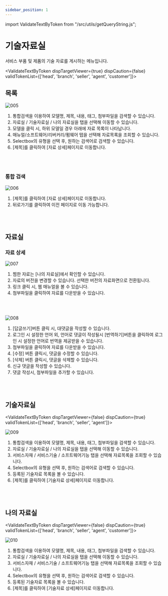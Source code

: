 ```yaml
---
sidebar_position: 1
---
```


import ValidateTextByToken from "/src/utils/getQueryString.js";

# 기술자료실

서비스 부품 및 제품의 기술 자료를 게시하는 메뉴입니다.

<ValidateTextByToken dispTargetViewer={true} dispCaution={false} validTokenList={['head', 'branch', 'seller', 'agent', 'customer']}>

## 목록
![005](./img/005.png)

1. 통합검색을 이용하여 모델명, 제목, 내용, 태그, 첨부파일을 검색할 수 있습니다.
1. 자료실 / 기술자료실 / 나의 자료실을 탭을 선택해 이동할 수 있습니다.
1. 모델을 클릭 시, 하위 모델일 경우 아래에 자료 목록이 나타납니다.
1. 매뉴얼/소프트웨어/리버커리/펌웨어 탭을 선택해 자료목록을 조회할 수 있습니다.
1. Selectbox의 유형을 선택 후, 원하는 검색어로 검색할 수 있습니다.
1. [제목]를 클릭하여 [자료 상세]페이지로 이동합니다.
<br/>
<br/>

### 통합 검색
![006](./img/006.png)
1. [제목]를 클릭하여 [자료 상세]페이지로 이동합니다.
1. 뒤로가기를 클릭하여 이전 페이지로 이동 가능합니다.
<br/>
<br/>

## 자료실
### 자료 상세

![007](./img/007.png)

1. 찜한 자료는 [나의 자료실]에서 확인할 수 있습니다.
1. 자료의 버전을 변경할 수 있습니다. 선택한 버전의 자료화면으로 전환됩니다.
1. 링크 클릭 시, 웹 매뉴얼을 볼 수 있습니다.
1. 첨부파일을 클릭하여 자료를 다운받을 수 있습니다.
<br/>
<br/>

![008](./img/008.png)

1. [답글쓰기]버튼 클릭 시, 대댓글을 작성할 수 있습니다. 
1. 로그인 시 설정한 언어 외, 언어로 댓글이 작성될시 [번역하기]버튼을 클릭하여 로그인 시 설정한 언어로 번역을 제공받을 수 있습니다.
1. 첨부파일을 클릭하여 자료를 다운받을 수 있습니다.
1. [수정] 버튼 클릭시, 댓글을 수정할 수 있습니다.
1. [삭제] 버튼 클릭시, 댓글을 삭제할 수 있습니다.
1. 신규 댓글을 작성할 수 있습니다.
1. 댓글 작성시, 첨부파일을 추가할 수 있습니다.
</ValidateTextByToken>
<br/>
<br/>

## 기술자료실

<ValidateTextByToken dispTargetViewer={false} dispCaution={true} validTokenList={['head', 'branch', 'seller', 'agent']}>

![009](./img/009.png)
1. 통합검색을 이용하여 모델명, 제목, 내용, 태그, 첨부파일을 검색할 수 있습니다.
1. 자료실 / 기술자료실 / 나의 자료실을 탭을 선택해 이동할 수 있습니다.
1. 서비스자재 / 서비스기술 / 소프트웨어기능 탭을 선택해 자료목록을 조회할 수 있습니다.
1. Selectbox의 유형을 선택 후, 원하는 검색어로 검색할 수 있습니다.
1. 등록된 기술자료 목록을 볼 수 있습니다.
1. [제목]를 클릭하여 [기술자료 상세]페이지로 이동합니다.
</ValidateTextByToken>
<br/>
<br/>

## 나의 자료실

<ValidateTextByToken dispTargetViewer={false} dispCaution={true} validTokenList={['head', 'branch', 'seller', 'agent', 'customer']}>

![010](./img/010.png)
1. 통합검색을 이용하여 모델명, 제목, 내용, 태그, 첨부파일을 검색할 수 있습니다.
1. 자료실 / 기술자료실 / 나의 자료실을 탭을 선택해 이동할 수 있습니다.
1. 서비스자재 / 서비스기술 / 소프트웨어기능 탭을 선택해 자료목록을 조회할 수 있습니다.
1. Selectbox의 유형을 선택 후, 원하는 검색어로 검색할 수 있습니다.
1. 등록된 기술자료 목록을 볼 수 있습니다.
1. [제목]를 클릭하여 [기술자료 상세]페이지로 이동합니다.

</ValidateTextByToken>